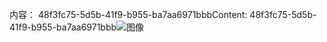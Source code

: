 <span data-ttu-id="7b66c-101">内容： 48f3fc75-5d5b-41f9-b955-ba7aa6971bbb</span><span class="sxs-lookup"><span data-stu-id="7b66c-101">Content: 48f3fc75-5d5b-41f9-b955-ba7aa6971bbb</span></span>![图像](76eb2f17-e699-41ed-8291-16a83b3b8b48.png)
